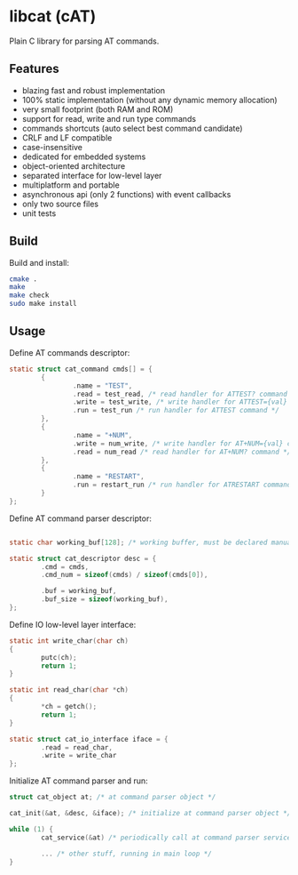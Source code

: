 # libcat (cAT)
Plain C library for parsing AT commands.

## Features
* blazing fast and robust implementation
* 100% static implementation (without any dynamic memory allocation)
* very small footprint (both RAM and ROM)
* support for read, write and run type commands
* commands shortcuts (auto select best command candidate)
* CRLF and LF compatible
* case-insensitive
* dedicated for embedded systems
* object-oriented architecture
* separated interface for low-level layer
* multiplatform and portable
* asynchronous api (only 2 functions) with event callbacks
* only two source files
* unit tests

## Build

Build and install:

```sh
cmake .
make
make check
sudo make install
```

## Usage

Define AT commands descriptor:

```c
static struct cat_command cmds[] = {
        {
                .name = "TEST",
                .read = test_read, /* read handler for ATTEST? command */
                .write = test_write, /* write handler for ATTEST={val} command */
                .run = test_run /* run handler for ATTEST command */
        },
        {
                .name = "+NUM",
                .write = num_write, /* write handler for AT+NUM={val} command */
                .read = num_read /* read handler for AT+NUM? command */
        },
        {
                .name = "RESTART",
                .run = restart_run /* run handler for ATRESTART command */
        }
};
```

Define AT command parser descriptor:

```c

static char working_buf[128]; /* working buffer, must be declared manually */

static struct cat_descriptor desc = {
        .cmd = cmds,
        .cmd_num = sizeof(cmds) / sizeof(cmds[0]),

        .buf = working_buf,
        .buf_size = sizeof(working_buf),
};
```

Define IO low-level layer interface:

```c
static int write_char(char ch)
{
        putc(ch);
        return 1;
}

static int read_char(char *ch)
{
        *ch = getch();
        return 1;
}

static struct cat_io_interface iface = {
        .read = read_char,
        .write = write_char
};
```

Initialize AT command parser and run:

```c
struct cat_object at; /* at command parser object */

cat_init(&at, &desc, &iface); /* initialize at command parser object */

while (1) {
        cat_service(&at) /* periodically call at command parser service */

        ... /* other stuff, running in main loop */
}

```